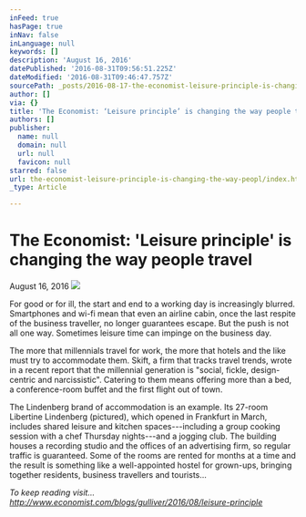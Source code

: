 ```yaml
---
inFeed: true
hasPage: true
inNav: false
inLanguage: null
keywords: []
description: 'August 16, 2016'
datePublished: '2016-08-31T09:56:51.225Z'
dateModified: '2016-08-31T09:46:47.757Z'
sourcePath: _posts/2016-08-17-the-economist-leisure-principle-is-changing-the-way-peopl.md
author: []
via: {}
title: 'The Economist: ‘Leisure principle’ is changing the way people travel'
authors: []
publisher:
  name: null
  domain: null
  url: null
  favicon: null
starred: false
url: the-economist-leisure-principle-is-changing-the-way-peopl/index.html
_type: Article

---
```

# The Economist: 'Leisure principle' is changing the way people travel

August 16, 2016
![](https://the-grid-user-content.s3-us-west-2.amazonaws.com/ae017e3c-c7fa-474d-b20f-2d805d60ce38.jpg)

For good or for ill, the start and end to a working day is increasingly blurred. Smartphones and wi-fi mean that even an airline cabin, once the last respite of the business traveller, no longer guarantees escape. But the push is not all one way. Sometimes leisure time can impinge on the business day.

The more that millennials travel for work, the more that hotels and the like must try to accommodate them. Skift, a firm that tracks travel trends, wrote in a recent report that the millennial generation is "social, fickle, design-centric and narcissistic". Catering to them means offering more than a bed, a conference-room buffet and the first flight out of town.

The Lindenberg brand of accommodation is an example. Its 27-room Libertine Lindenberg (pictured), which opened in Frankfurt in March, includes shared leisure and kitchen spaces---including a group cooking session with a chef Thursday nights---and a jogging club. The building houses a recording studio and the offices of an advertising firm, so regular traffic is guaranteed. Some of the rooms are rented for months at a time and the result is something like a well-appointed hostel for grown-ups, bringing together residents, business travellers and tourists...

_To keep reading visit... http://www.economist.com/blogs/gulliver/2016/08/leisure-principle_